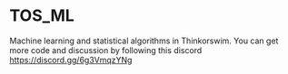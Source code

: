 # TOS_ML
Machine learning and statistical algorithms in Thinkorswim.  You can get more code and discussion by following this discord https://discord.gg/6g3VmqzYNg


